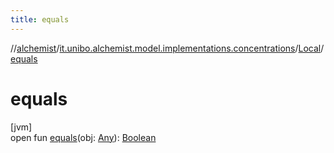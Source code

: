 ```yaml
---
title: equals
---
```

//[alchemist](../../../index.html)/[it.unibo.alchemist.model.implementations.concentrations](../index.html)/[Local](index.html)/[equals](equals.html)



# equals



[jvm]\
open fun [equals](equals.html)(obj: [Any](https://kotlinlang.org/api/latest/jvm/stdlib/kotlin/-any/index.html)): [Boolean](https://kotlinlang.org/api/latest/jvm/stdlib/kotlin/-boolean/index.html)




